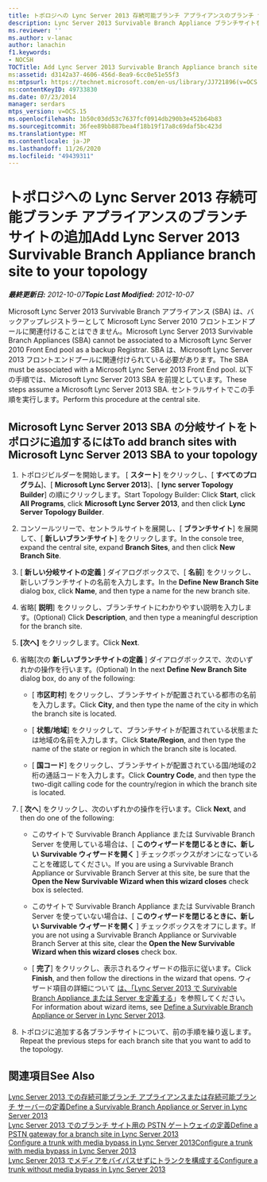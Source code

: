 ```yaml
---
title: トポロジへの Lync Server 2013 存続可能ブランチ アプライアンスのブランチ サイトの追加
description: Lync Server 2013 Survivable Branch Appliance ブランチサイトをトポロジに追加します。
ms.reviewer: ''
ms.author: v-lanac
author: lanachin
f1.keywords:
- NOCSH
TOCTitle: Add Lync Server 2013 Survivable Branch Appliance branch site to your topology
ms:assetid: d3142a37-4606-456d-8ea9-6cc0e51e55f3
ms:mtpsurl: https://technet.microsoft.com/en-us/library/JJ721896(v=OCS.15)
ms:contentKeyID: 49733830
ms.date: 07/23/2014
manager: serdars
mtps_version: v=OCS.15
ms.openlocfilehash: 1b50c03dd53c7637fcf0914db290b3e452b64b83
ms.sourcegitcommit: 36fee89bb887bea4f18b19f17a8c69daf5bc423d
ms.translationtype: MT
ms.contentlocale: ja-JP
ms.lasthandoff: 11/26/2020
ms.locfileid: "49439311"
---
```

# <a name="add-lync-server-2013-survivable-branch-appliance-branch-site-to-your-topology"></a><span data-ttu-id="8f050-103">トポロジへの Lync Server 2013 存続可能ブランチ アプライアンスのブランチ サイトの追加</span><span class="sxs-lookup"><span data-stu-id="8f050-103">Add Lync Server 2013 Survivable Branch Appliance branch site to your topology</span></span>

<div data-xmlns="http://www.w3.org/1999/xhtml">

<div class="topic" data-xmlns="http://www.w3.org/1999/xhtml" data-msxsl="urn:schemas-microsoft-com:xslt" data-cs="https://msdn.microsoft.com/">

<div data-asp="https://msdn2.microsoft.com/asp">



</div>

<div id="mainSection">

<div id="mainBody"><span data-ttu-id="8f050-104">

<span> </span></span><span class="sxs-lookup"><span data-stu-id="8f050-104">

<span> </span></span></span>

<span data-ttu-id="8f050-105">_**最終更新日:** 2012-10-07_</span><span class="sxs-lookup"><span data-stu-id="8f050-105">_**Topic Last Modified:** 2012-10-07_</span></span>

<span data-ttu-id="8f050-106">Microsoft Lync Server 2013 Survivable Branch アプライアンス (SBA) は、バックアップレジストラーとして Microsoft Lync Server 2010 フロントエンドプールに関連付けることはできません。</span><span class="sxs-lookup"><span data-stu-id="8f050-106">Microsoft Lync Server 2013 Survivable Branch Appliances (SBA) cannot be associated to a Microsoft Lync Server 2010 Front End pool as a backup Registrar.</span></span> <span data-ttu-id="8f050-107">SBA は、Microsoft Lync Server 2013 フロントエンドプールに関連付けられている必要があります。</span><span class="sxs-lookup"><span data-stu-id="8f050-107">The SBA must be associated with a Microsoft Lync Server 2013 Front End pool.</span></span> <span data-ttu-id="8f050-108">以下の手順では、Microsoft Lync Server 2013 SBA を前提としています。</span><span class="sxs-lookup"><span data-stu-id="8f050-108">These steps assume a Microsoft Lync Server 2013 SBA.</span></span> <span data-ttu-id="8f050-109">セントラルサイトでこの手順を実行します。</span><span class="sxs-lookup"><span data-stu-id="8f050-109">Perform this procedure at the central site.</span></span>

<div>

## <a name="to-add-branch-sites-with-microsoft-lync-server-2013-sba-to-your-topology"></a><span data-ttu-id="8f050-110">Microsoft Lync Server 2013 SBA の分岐サイトをトポロジに追加するには</span><span class="sxs-lookup"><span data-stu-id="8f050-110">To add branch sites with Microsoft Lync Server 2013 SBA to your topology</span></span>

1.  <span data-ttu-id="8f050-111">トポロジビルダーを開始します。 [ **スタート**] をクリックし、[ **すべてのプログラム**]、[ **Microsoft Lync Server 2013**]、[ **lync server Topology Builder**] の順にクリックします。</span><span class="sxs-lookup"><span data-stu-id="8f050-111">Start Topology Builder: Click **Start**, click **All Programs**, click **Microsoft Lync Server 2013**, and then click **Lync Server Topology Builder**.</span></span>

2.  <span data-ttu-id="8f050-112">コンソールツリーで、セントラルサイトを展開し、[ **ブランチサイト**] を展開して、[ **新しいブランチサイト**] をクリックします。</span><span class="sxs-lookup"><span data-stu-id="8f050-112">In the console tree, expand the central site, expand **Branch Sites**, and then click **New Branch Site**.</span></span>

3.  <span data-ttu-id="8f050-113">[ **新しい分岐サイトの定義** ] ダイアログボックスで、[ **名前**] をクリックし、新しいブランチサイトの名前を入力します。</span><span class="sxs-lookup"><span data-stu-id="8f050-113">In the **Define New Branch Site** dialog box, click **Name**, and then type a name for the new branch site.</span></span>

4.  <span data-ttu-id="8f050-114">省略[ **説明**] をクリックし、ブランチサイトにわかりやすい説明を入力します。</span><span class="sxs-lookup"><span data-stu-id="8f050-114">(Optional) Click **Description**, and then type a meaningful description for the branch site.</span></span>

5.  <span data-ttu-id="8f050-115">**[次へ]** をクリックします。</span><span class="sxs-lookup"><span data-stu-id="8f050-115">Click **Next**.</span></span>

6.  <span data-ttu-id="8f050-116">省略[次の **新しいブランチサイトの定義** ] ダイアログボックスで、次のいずれかの操作を行います。</span><span class="sxs-lookup"><span data-stu-id="8f050-116">(Optional) In the next **Define New Branch Site** dialog box, do any of the following:</span></span>
    
      - <span data-ttu-id="8f050-117">[ **市区町村**] をクリックし、ブランチサイトが配置されている都市の名前を入力します。</span><span class="sxs-lookup"><span data-stu-id="8f050-117">Click **City**, and then type the name of the city in which the branch site is located.</span></span>
    
      - <span data-ttu-id="8f050-118">[ **状態/地域**] をクリックして、ブランチサイトが配置されている状態または地域の名前を入力します。</span><span class="sxs-lookup"><span data-stu-id="8f050-118">Click **State/Region**, and then type the name of the state or region in which the branch site is located.</span></span>
    
      - <span data-ttu-id="8f050-119">[ **国コード**] をクリックし、ブランチサイトが配置されている国/地域の2桁の通話コードを入力します。</span><span class="sxs-lookup"><span data-stu-id="8f050-119">Click **Country Code**, and then type the two-digit calling code for the country/region in which the branch site is located.</span></span>

7.  <span data-ttu-id="8f050-120">[ **次へ**] をクリックし、次のいずれかの操作を行います。</span><span class="sxs-lookup"><span data-stu-id="8f050-120">Click **Next**, and then do one of the following:</span></span>
    
      - <span data-ttu-id="8f050-121">このサイトで Survivable Branch Appliance または Survivable Branch Server を使用している場合は、[ **このウィザードを閉じるときに、新しい Survivable ウィザードを開く** ] チェックボックスがオンになっていることを確認してください。</span><span class="sxs-lookup"><span data-stu-id="8f050-121">If you are using a Survivable Branch Appliance or Survivable Branch Server at this site, be sure that the **Open the New Survivable Wizard when this wizard closes** check box is selected.</span></span>
    
      - <span data-ttu-id="8f050-122">このサイトで Survivable Branch Appliance または Survivable Branch Server を使っていない場合は、[ **このウィザードを閉じるときに、新しい Survivable ウィザードを開く** ] チェックボックスをオフにします。</span><span class="sxs-lookup"><span data-stu-id="8f050-122">If you are not using a Survivable Branch Appliance or Survivable Branch Server at this site, clear the **Open the New Survivable Wizard when this wizard closes** check box.</span></span>
    
      - <span data-ttu-id="8f050-123">[ **完了**] をクリックし、表示されるウィザードの指示に従います。</span><span class="sxs-lookup"><span data-stu-id="8f050-123">Click **Finish**, and then follow the directions in the wizard that opens.</span></span> <span data-ttu-id="8f050-124">ウィザード項目の詳細について [は、「Lync Server 2013 で Survivable Branch Appliance または Server を定義する](lync-server-2013-define-a-survivable-branch-appliance-or-server.md)」を参照してください。</span><span class="sxs-lookup"><span data-stu-id="8f050-124">For information about wizard items, see [Define a Survivable Branch Appliance or Server in Lync Server 2013](lync-server-2013-define-a-survivable-branch-appliance-or-server.md).</span></span>

8.  <span data-ttu-id="8f050-125">トポロジに追加する各ブランチサイトについて、前の手順を繰り返します。</span><span class="sxs-lookup"><span data-stu-id="8f050-125">Repeat the previous steps for each branch site that you want to add to the topology.</span></span>

</div>

<div>

## <a name="see-also"></a><span data-ttu-id="8f050-126">関連項目</span><span class="sxs-lookup"><span data-stu-id="8f050-126">See Also</span></span>


[<span data-ttu-id="8f050-127">Lync Server 2013 での存続可能ブランチ アプライアンスまたは存続可能ブランチ サーバーの定義</span><span class="sxs-lookup"><span data-stu-id="8f050-127">Define a Survivable Branch Appliance or Server in Lync Server 2013</span></span>](lync-server-2013-define-a-survivable-branch-appliance-or-server.md)  
[<span data-ttu-id="8f050-128">Lync Server 2013 でのブランチ サイト用の PSTN ゲートウェイの定義</span><span class="sxs-lookup"><span data-stu-id="8f050-128">Define a PSTN gateway for a branch site in Lync Server 2013</span></span>](lync-server-2013-define-a-pstn-gateway-for-a-branch-site.md)  
[<span data-ttu-id="8f050-129">Configure a trunk with media bypass in Lync Server 2013</span><span class="sxs-lookup"><span data-stu-id="8f050-129">Configure a trunk with media bypass in Lync Server 2013</span></span>](lync-server-2013-configure-a-trunk-with-media-bypass.md)  
[<span data-ttu-id="8f050-130">Lync Server 2013 でメディアをバイパスせずにトランクを構成する</span><span class="sxs-lookup"><span data-stu-id="8f050-130">Configure a trunk without media bypass in Lync Server 2013</span></span>](lync-server-2013-configure-a-trunk-without-media-bypass.md)  
  

<span data-ttu-id="8f050-131"></div>

</div>

<span> </span>

</div>

</div>

</span><span class="sxs-lookup"><span data-stu-id="8f050-131"></div>

</div>

<span> </span>

</div>

</div>

</span></span></div>

